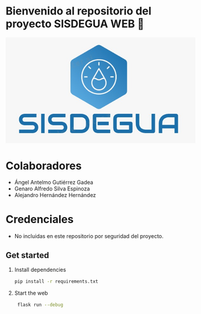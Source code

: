 # Bienvenido al repositorio del proyecto SISDEGUA WEB 👋

![Portada del proyecto](static/images/logo_sisdegua.jpeg)

# Colaboradores
   - Ángel Antelmo Gutiérrez Gadea
   - Genaro Alfredo Silva Espinoza
   - Alejandro Hernández Hernández

# Credenciales
   - No incluidas en este repositorio por seguridad del proyecto.

## Get started

1. Install dependencies

   ```bash
   pip install -r requirements.txt
   ```

2. Start the web

   ```bash
    flask run --debug
   ```
